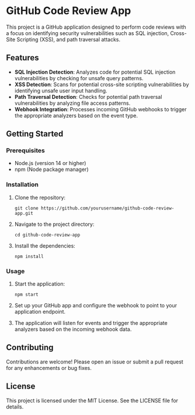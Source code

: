 # GitHub Code Review App

This project is a GitHub application designed to perform code reviews with a focus on identifying security vulnerabilities such as SQL injection, Cross-Site Scripting (XSS), and path traversal attacks.

## Features

- **SQL Injection Detection**: Analyzes code for potential SQL injection vulnerabilities by checking for unsafe query patterns.
- **XSS Detection**: Scans for potential cross-site scripting vulnerabilities by identifying unsafe user input handling.
- **Path Traversal Detection**: Checks for potential path traversal vulnerabilities by analyzing file access patterns.
- **Webhook Integration**: Processes incoming GitHub webhooks to trigger the appropriate analyzers based on the event type.

## Getting Started

### Prerequisites

- Node.js (version 14 or higher)
- npm (Node package manager)

### Installation

1. Clone the repository:
   ```
   git clone https://github.com/yourusername/github-code-review-app.git
   ```

2. Navigate to the project directory:
   ```
   cd github-code-review-app
   ```

3. Install the dependencies:
   ```
   npm install
   ```

### Usage

1. Start the application:
   ```
   npm start
   ```

2. Set up your GitHub app and configure the webhook to point to your application endpoint.

3. The application will listen for events and trigger the appropriate analyzers based on the incoming webhook data.

## Contributing

Contributions are welcome! Please open an issue or submit a pull request for any enhancements or bug fixes.

## License

This project is licensed under the MIT License. See the LICENSE file for details.